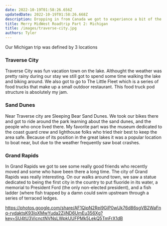 ```yaml
---
date: 2022-10-19T01:58:26.656Z 
updatedDate: 2022-10-19T01:58:26.668Z
description: Dropping in from Canada we got to experience a bit of the abandon mitten and meat the trolls that live in the main land mitten state. 
title: Merry MidWest Roadtrip Part 2: Michigan
title: /images/traverse-city.jpg
authors: Tyler
---
```

Our Michigan trip was defined by 3 locations

### Traverse City

Traverse City was fun vacation town on the lake. Althought the weather was pretty rainy during our stay we still got to spend some time walking the lake and biking around. We also got to go to The Little Fleet which is a series of food trucks that make up a small outdoor restaurant. This food truck pod structure is absolutely my jam.

### Sand Dunes

Near Traverse city are Sleeping Bear Sand Dunes. We took our bikes there and got to ride around the park learning about the sand dunes, and the people who once lived there. My favorite part was the museum dedicated to the coast guard crew and lighthouse folks who tried their best to keep the area safe. Because of its position in the great lakes it was a popular location to boat near, but due to the weather frequently saw boat crashes.

### Grand Rapids

In Grand Rapids we got to see some really good friends who recently moved and some who have been there a long time. The city of Grand Rapids was really interesting. On our walks around town, we saw a statue dedicated to being the first city in the country to put fluoride in its water, a memorial to President Ford (the only non-elected president), and a fish ladder (where fish trapped by a damn could swim upstream through a series of terraced ledges.

[](https://photos.google.com/share/AF1QipN2Rei9GiP0wUk76d86sgVB2WaFnq-rydaktsK93IoXMwYuda2ZijND6UmEu356Xg?key=SU4tU3VicnctNVNsLWpkUUFPMk5LekQ5TmFrX1dB)<https://photos.google.com/share/AF1QipN2Rei9GiP0wUk76d86sgVB2WaFnq-rydaktsK93IoXMwYuda2ZijND6UmEu356Xg?key=SU4tU3VicnctNVNsLWpkUUFPMk5LekQ5TmFrX1dB>